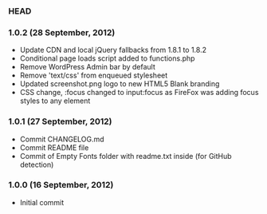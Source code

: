 ### HEAD

### 1.0.2 (28 September, 2012)

* Update CDN and local jQuery fallbacks from 1.8.1 to 1.8.2
* Conditional page loads script added to functions.php
* Remove WordPress Admin bar by default
* Remove 'text/css' from enqueued stylesheet
* Updated screenshot.png logo to new HTML5 Blank branding
* CSS change, :focus changed to input:focus as FireFox was adding focus styles to any element

### 1.0.1 (27 September, 2012)

* Commit CHANGELOG.md
* Commit README file
* Commit of Empty Fonts folder with readme.txt inside (for GitHub detection)

### 1.0.0 (16 September, 2012)

* Initial commit